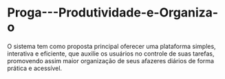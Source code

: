 # Proga---Produtividade-e-Organiza-o
O sistema tem como proposta principal oferecer uma plataforma simples, interativa e eficiente, que auxilie os usuários no controle de suas tarefas, promovendo assim maior organização de seus afazeres diários de forma prática e acessível.
